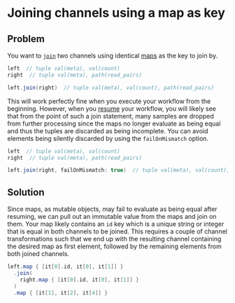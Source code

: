 # Joining channels using a map as key

## Problem

You want to [`join`](https://www.nextflow.io/docs/latest/operator.html#join) two channels using identical [maps](https://www.nextflow.io/docs/latest/script.html#maps) as the key to join by.

```groovy
left  // tuple val(meta), val(count)
right  // tuple val(meta), path(read_pairs)

left.join(right)  // tuple val(meta), val(count), path(read_pairs)
```

This will work perfectly fine when you execute your workflow from the beginning. However, when you [resume](https://www.nextflow.io/docs/latest/getstarted.html?highlight=resume#modify-and-resume) your workflow, you will likely see that from the point of such a join statement, many samples are dropped from further processing since the maps no longer evaluate as being equal and thus the tuples are discarded as being incomplete. You can avoid elements being silently discarded by using the `failOnMismatch` option.

```groovy
left  // tuple val(meta), val(count)
right  // tuple val(meta), path(read_pairs)

left.join(right, failOnMismatch: true)  // tuple val(meta), val(count), path(read_pairs)
```

## Solution

Since maps, as mutable objects, may fail to evaluate as being equal after resuming, we can pull out an immutable value from the maps and join on them. Your map likely contains an `id` key which is a unique string or integer that is equal in both channels to be joined. This requires a couple of channel transformations such that we end up with the resulting channel containing the desired map as first element, followed by the remaining elements from both joined channels.

```groovy
left.map { [it[0].id, it[0], it[1]] }
  .join(
    right.map { [it[0].id, it[0], it[1]] }
  )
  .map { [it[1], it[2], it[4]] }
```
